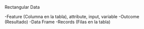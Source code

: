 Rectangular Data

-Feature (Columna en la tabla), attribute, input, variable
-Outcome (Resultado)
-Data Frame
-Records (Filas en la tabla)

